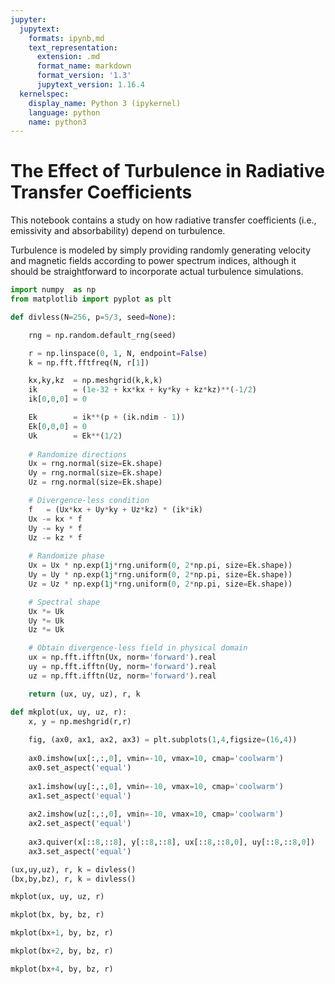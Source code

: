 ```yaml
---
jupyter:
  jupytext:
    formats: ipynb,md
    text_representation:
      extension: .md
      format_name: markdown
      format_version: '1.3'
      jupytext_version: 1.16.4
  kernelspec:
    display_name: Python 3 (ipykernel)
    language: python
    name: python3
---
```


# The Effect of Turbulence in Radiative Transfer Coefficients

This notebook contains a study on how radiative transfer coefficients (i.e., emissivity and absorbability) depend on turbulence. 

Turbulence is modeled by simply providing randomly generating velocity and magnetic fields according to power spectrum indices, although it should be straightforward to incorporate actual turbulence simulations. 

```python
import numpy  as np
from matplotlib import pyplot as plt
```

```python
def divless(N=256, p=5/3, seed=None):

    rng = np.random.default_rng(seed)

    r = np.linspace(0, 1, N, endpoint=False)
    k = np.fft.fftfreq(N, r[1])

    kx,ky,kz  = np.meshgrid(k,k,k)
    ik        = (1e-32 + kx*kx + ky*ky + kz*kz)**(-1/2)
    ik[0,0,0] = 0

    Ek        = ik**(p + (ik.ndim - 1))
    Ek[0,0,0] = 0
    Uk        = Ek**(1/2)
    
    # Randomize directions
    Ux = rng.normal(size=Ek.shape)
    Uy = rng.normal(size=Ek.shape)
    Uz = rng.normal(size=Ek.shape)

    # Divergence-less condition
    f   = (Ux*kx + Uy*ky + Uz*kz) * (ik*ik)
    Ux -= kx * f
    Uy -= ky * f
    Uz -= kz * f
    
    # Randomize phase
    Ux = Ux * np.exp(1j*rng.uniform(0, 2*np.pi, size=Ek.shape))
    Uy = Uy * np.exp(1j*rng.uniform(0, 2*np.pi, size=Ek.shape))
    Uz = Uz * np.exp(1j*rng.uniform(0, 2*np.pi, size=Ek.shape))

    # Spectral shape
    Ux *= Uk
    Uy *= Uk
    Uz *= Uk

    # Obtain divergence-less field in physical domain
    ux = np.fft.ifftn(Ux, norm='forward').real
    uy = np.fft.ifftn(Uy, norm='forward').real
    uz = np.fft.ifftn(Uz, norm='forward').real

    return (ux, uy, uz), r, k
```

```python
def mkplot(ux, uy, uz, r):
    x, y = np.meshgrid(r,r)
    
    fig, (ax0, ax1, ax2, ax3) = plt.subplots(1,4,figsize=(16,4))
    
    ax0.imshow(ux[:,:,0], vmin=-10, vmax=10, cmap='coolwarm')
    ax0.set_aspect('equal')
    
    ax1.imshow(uy[:,:,0], vmin=-10, vmax=10, cmap='coolwarm')
    ax1.set_aspect('equal')
    
    ax2.imshow(uz[:,:,0], vmin=-10, vmax=10, cmap='coolwarm')
    ax2.set_aspect('equal')
    
    ax3.quiver(x[::8,::8], y[::8,::8], ux[::8,::8,0], uy[::8,::8,0])
    ax3.set_aspect('equal')
```

```python
(ux,uy,uz), r, k = divless()
(bx,by,bz), r, k = divless()
```

```python
mkplot(ux, uy, uz, r)
```

```python
mkplot(bx, by, bz, r)
```

```python
mkplot(bx+1, by, bz, r)
```

```python
mkplot(bx+2, by, bz, r)
```

```python
mkplot(bx+4, by, bz, r)
```
